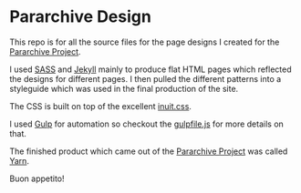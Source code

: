 # Pararchive Design

This repo is for all the source files for the page designs I created for the [Pararchive Project](http://pararchive.com).

I used [SASS](http://sass-lang.com/) and [Jekyll](http://jekyllrb.com) mainly to produce flat HTML pages which reflected the designs for different pages. I then pulled the different patterns into a styleguide which was used in the final production of the site.

The CSS is built on top of the excellent [inuit.css](https://github.com/inuitcss).

I used [Gulp](http://gulpjs.com/) for automation so checkout the [gulpfile.js](https://github.com/morganesque/pararchive-design/blob/master/gulpfile.js) for more details on that.

The finished product which came out of the [Pararchive Project](http://pararchive.com) was called [Yarn](http://yarncommunity.com/).

Buon appetito!